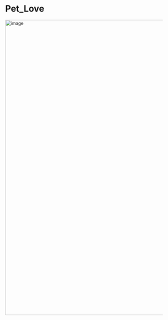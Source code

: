 # Pet_Love
<img width="943" alt="image" src="https://github.com/SkyRaH05/PetLove/assets/118686623/9c06325b-d458-4c3e-a224-d918edd81802">
